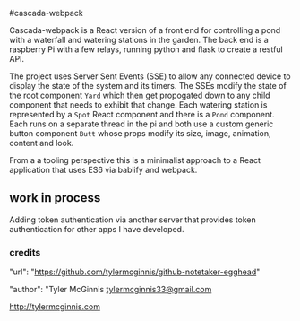 #cascada-webpack

Cascada-webpack is a React version of a front end for controlling a pond with a waterfall and watering stations in the garden. The back end is a raspberry Pi with a few relays, running python and flask to create a restful API. 

The project uses Server Sent Events (SSE) to allow any connected device to display the state of the system and its timers. The SSEs modify the state of the root component `Yard` which then get propogated down to any child component that needs to exhibit that change. Each watering station is represented by a `Spot` React component and there is a `Pond` component. Each runs on a separate thread in the pi and both use a custom generic button component `Butt` whose props modify its size, image, animation, content and look.

From a a tooling perspective this is a minimalist approach to a React application that uses ES6 via bablify and webpack.

## work in process
Adding token authentication via another server that provides token authentication for other apps I have developed.

### credits
"url": "https://github.com/tylermcginnis/github-notetaker-egghead"

"author": "Tyler McGinnis <tylermcginnis33@gmail.com> 

http://tylermcginnis.com